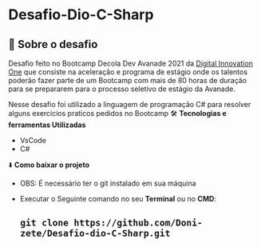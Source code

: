 # Desafio-Dio-C-Sharp

 
 


## :rocket: Sobre o desafio

Desafio feito no Bootcamp  Decola Dev Avanade 2021 da [Digital Innovation One](https://web.digitalinnovation.one/track/everis-fullstack-developer) que consiste na aceleração e programa de estágio onde os talentos poderão fazer parte de um Bootcamp com mais de 80 horas de duração para se prepararem para o processo seletivo de estágio da Avanade.

 Nesse desafio foi utilizado a linguagem de programação  C# para resolver alguns exercicios praticos pedidos no Bootcamp
:hammer_and_wrench: 
**Tecnologias e ferramentas Utilizadas**
* VsCode
* C#

:arrow_down: **Como baixar o projeto**

* OBS: É necessário ter o git instalado em sua máquina
* Executar o Seguinte comando no seu **Terminal**  ou no **CMD**:

  ## `git clone https://github.com/Doni-zete/Desafio-dio-C-Sharp.git`
        
        
        
